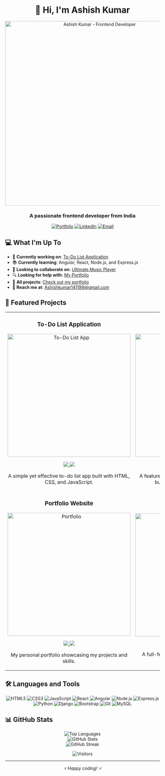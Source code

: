 # <div align="center">👋 Hi, I'm Ashish Kumar</div>
<div align="center">
  <img src="https://raw.githubusercontent.com/ashishkumarrsm/ashishkumarrsm/main/assets/banner.gif" alt="Ashish Kumar - Frontend Developer" width="600"/>
  <h3>A passionate frontend developer from India</h3>
</div>

<div align="center" target="_blanck">
  
  [![Portfolio](https://img.shields.io/badge/Portfolio-0A0A0A?style=for-the-badge&logo=dev.to&logoColor=white)](https://ashishkumarrsm.github.io/Portfolio/)
  [![LinkedIn](https://img.shields.io/badge/LinkedIn-0077B5?style=for-the-badge&logo=linkedin&logoColor=white)](https://linkedin.com/in/ashishkumarrsm)
  [![Email](https://img.shields.io/badge/Email-D14836?style=for-the-badge&logo=gmail&logoColor=white)](mailto:Ashishkumar141199@gmail.com)
  
</div>

## 💻 What I'm Up To

- 🔨 **Currently working on**: [To-Do List Application](https://ashishkumarrsm.github.io/TODO_Using_html_css_js/)
- 📚 **Currently learning**: Angular, React, Node.js, and Express.js
- 🤝 **Looking to collaborate on**: [Ultimate Music Player](https://ashishkumarrsm.github.io/Music-Player/)
- 🔍 **Looking for help with**: [My Portfolio](https://ashishkumarrsm.github.io/Portfolio/)
- 📂 **All projects**: [Check out my portfolio](https://ashishkumarrsm.github.io/Portfolio/)
- 📧 **Reach me at**: Ashishkumar141199@gmail.com

## 🚀 Featured Projects

<table>
  <tr>
    <td width="50%">
      <h3 align="center">To-Do List Application</h3>
      <div align="center">
        <a href="https://github.com/ashishkumarrsm/TODO_Using_html_css_js" target="_blank"><img src="https://github.com/ashishkumarrsm/ashishkumarrsm/raw/main/assets/todo-app.png" width="400" alt="To-Do List App"/></a>
        <p>
          <a href="https://github.com/ashishkumarrsm/TODO_Using_html_css_js" target="_blank">
            <img src="https://img.shields.io/badge/Code-gray?style=for-the-badge&logo=github"/>
          </a>
          <a href="https://ashishkumarrsm.github.io/TODO_Using_html_css_js/" target="_blank">
            <img src="https://img.shields.io/badge/Live-green?style=for-the-badge&logo=codepen"/>
          </a>
        </p>
        <p>A simple yet effective to-do list app built with HTML, CSS, and JavaScript.</p>
      </div>
    </td>
    <td width="50%">
      <h3 align="center">Ultimate Music Player</h3>
      <div align="center">
        <a href="https://github.com/ashishkumarrsm/Music-Player" target="_blank"><img src="https://github.com/ashishkumarrsm/ashishkumarrsm/raw/main/assets/music-player.png" width="400" alt="Music Player"/></a>
        <p>
          <a href="https://github.com/ashishkumarrsm/Music-Player" target="_blank">
            <img src="https://img.shields.io/badge/Code-gray?style=for-the-badge&logo=github"/>
          </a>
          <a href="https://ashishkumarrsm.github.io/Music-Player/" target="_blank">
            <img src="https://img.shields.io/badge/Live-green?style=for-the-badge&logo=codepen"/>
          </a>
        </p>
        <p>A feature-rich music player with a sleek interface built with modern web technologies.</p>
      </div>
    </td>
  </tr>
  <tr>
    <td width="50%">
      <h3 align="center">Portfolio Website</h3>
      <div align="center">
        <a href="https://github.com/ashishkumarrsm/Portfolio" target="_blank"><img src="https://github.com/ashishkumarrsm/ashishkumarrsm/raw/main/assets/portfolio.png" width="400" alt="Portfolio"/></a>
        <p>
          <a href="https://github.com/ashishkumarrsm/Portfolio" target="_blank">
            <img src="https://img.shields.io/badge/Code-gray?style=for-the-badge&logo=github"/>
          </a>
          <a href="https://ashishkumarrsm.github.io/Portfolio/" target="_blank">
            <img src="https://img.shields.io/badge/Live-green?style=for-the-badge&logo=codepen"/>
          </a>
        </p>
        <p>My personal portfolio showcasing my projects and skills.</p>
      </div>
    </td>
    <td width="50%">
      <h3 align="center">Blog Using Django</h3>
      <div align="center">
        <a href="https://github.com/ashishkumarrsm/Blog-Using-Django" target="_blank"><img src="https://github.com/ashishkumarrsm/ashishkumarrsm/raw/main/assets/django-blog.png" width="400" alt="Django Blog"/></a>
        <p>
          <a href="https://github.com/ashishkumarrsm/Blog-Using-Django" target="_blank">
            <img src="https://img.shields.io/badge/Code-gray?style=for-the-badge&logo=github"/>
          </a>
        </p>
        <p>A full-featured blog application developed with Django framework.</p>
      </div>
    </td>
  </tr>
</table>

## 🛠️ Languages and Tools

<div align="center">
  
  ![HTML5](https://img.shields.io/badge/HTML5-E34F26?style=for-the-badge&logo=html5&logoColor=white)
  ![CSS3](https://img.shields.io/badge/CSS3-1572B6?style=for-the-badge&logo=css3&logoColor=white)
  ![JavaScript](https://img.shields.io/badge/JavaScript-F7DF1E?style=for-the-badge&logo=javascript&logoColor=black)
  ![React](https://img.shields.io/badge/React-20232A?style=for-the-badge&logo=react&logoColor=61DAFB)
  ![Angular](https://img.shields.io/badge/Angular-DD0031?style=for-the-badge&logo=angular&logoColor=white)
  ![Node.js](https://img.shields.io/badge/Node.js-43853D?style=for-the-badge&logo=node.js&logoColor=white)
  ![Express.js](https://img.shields.io/badge/Express.js-000000?style=for-the-badge&logo=express&logoColor=white)
  ![Python](https://img.shields.io/badge/Python-3776AB?style=for-the-badge&logo=python&logoColor=white)
  ![Django](https://img.shields.io/badge/Django-092E20?style=for-the-badge&logo=django&logoColor=white)
  ![Bootstrap](https://img.shields.io/badge/Bootstrap-563D7C?style=for-the-badge&logo=bootstrap&logoColor=white)
  ![Git](https://img.shields.io/badge/Git-F05032?style=for-the-badge&logo=git&logoColor=white)
  ![MySQL](https://img.shields.io/badge/MySQL-4479A1?style=for-the-badge&logo=mysql&logoColor=white)
  
</div>

## 📊 GitHub Stats

<div align="center">
  <img src="https://github-readme-stats.vercel.app/api/top-langs/?username=ashishkumarrsm&theme=tokyonight&hide_border=true&include_all_commits=false&count_private=false&layout=compact" alt="Top Languages" />
</div>

<div align="center">
  <img src="https://github-readme-stats.vercel.app/api?username=ashishkumarrsm&theme=tokyonight&hide_border=true&include_all_commits=false&count_private=false" alt="GitHub Stats" />
</div>

<div align="center">
  <img src="https://github-readme-streak-stats.herokuapp.com/?user=ashishkumarrsm&theme=tokyonight&hide_border=true" alt="GitHub Streak" />
</div>

<div align="center">
  
  ![Visitors](https://visitor-badge.laobi.icu/badge?page_id=ashishkumarrsm.ashishkumarrsm)
  
</div>

---

<div align="center">
  <i>⚡ Happy coding! ⚡</i>
</div>
